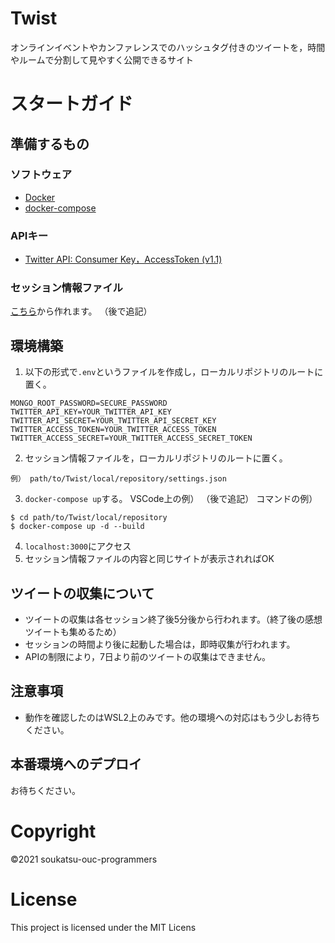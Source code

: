 # Twist
オンラインイベントやカンファレンスでのハッシュタグ付きのツイートを，時間やルームで分割して見やすく公開できるサイト

# スタートガイド

## 準備するもの
### ソフトウェア
- [Docker](https://docs.docker.com/get-docker/)
- [docker-compose](https://docs.docker.com/compose/install/)
### APIキー
- [Twitter API: Consumer Key，AccessToken (v1.1)](https://developer.twitter.com/en/docs/getting-started)
### セッション情報ファイル
[こちら]()から作れます。
（後で追記）

## 環境構築
1. 以下の形式で`.env`というファイルを作成し，ローカルリポジトリのルートに置く。
```
MONGO_ROOT_PASSWORD=SECURE_PASSWORD
TWITTER_API_KEY=YOUR_TWITTER_API_KEY
TWITTER_API_SECRET=YOUR_TWITTER_API_SECRET_KEY
TWITTER_ACCESS_TOKEN=YOUR_TWITTER_ACCESS_TOKEN
TWITTER_ACCESS_SECRET=YOUR_TWITTER_ACCESS_SECRET_TOKEN
```
2. セッション情報ファイルを，ローカルリポジトリのルートに置く。
```
例） path/to/Twist/local/repository/settings.json
```
3. `docker-compose up`する。
VSCode上の例）
（後で追記）
コマンドの例）
```[bash]
$ cd path/to/Twist/local/repository
$ docker-compose up -d --build
```
4. `localhost:3000`にアクセス
5. セッション情報ファイルの内容と同じサイトが表示されればOK

## ツイートの収集について
- ツイートの収集は各セッション終了後5分後から行われます。（終了後の感想ツイートも集めるため）  
- セッションの時間より後に起動した場合は，即時収集が行われます。
- APIの制限により，7日より前のツイートの収集はできません。

## 注意事項
- 動作を確認したのはWSL2上のみです。他の環境への対応はもう少しお待ちください。

## 本番環境へのデプロイ
お待ちください。

# Copyright
©2021 soukatsu-ouc-programmers

# License
This project is licensed under the MIT Licens
